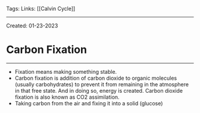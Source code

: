 Tags:
Links: [[Calvin Cycle]]

---
Created: 01-23-2023
# Carbon Fixation
---

- Fixation means making something stable. 
- Carbon fixation is addition of carbon dioxide to organic molecules (usually carbohydrates) to prevent it from remaining in the atmosphere in that free state. And in doing so, energy is created. Carbon dioxide fixation is also known as CO2 assimilation.
- Taking carbon from the air and fixing it into a solid (glucose)